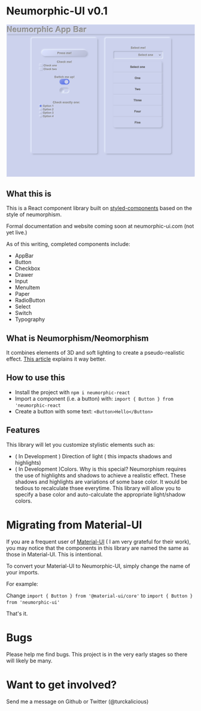 # Neumorphic-UI v0.1

![Preview](/assets/screenshot.png)

## What this is
This is a React component library built on [styled-components](https://styled-components.com/) based on the style of neumorphism.

Formal documentation and website coming soon at neumorphic-ui.com (not yet live.)


As of this writing, completed components include:
  - AppBar
  - Button
  - Checkbox
  - Drawer
  - Input
  - MenuItem
  - Paper
  - RadioButton
  - Select
  - Switch
  - Typography

## What is Neumorphism/Neomorphism
It combines elements of 3D and soft lighting to create a pseudo-realistic effect. [This article](https://uxdesign.cc/neumorphism-in-user-interfaces-b47cef3bf3a6) explains it way better.

## How to use this
- Install the project with `npm i neumorphic-react`
- Import a component (i.e. a button) with: `import { Button } from 'neumorphic-react`
- Create a button with some text: `<Button>Hello</Button>`

## Features
This library will let you customize stylistic elements such as:
- ( In Development ) Direction of light ( this impacts shadows and highlights)
- ( In Development )Colors. Why is this special? Neumorphism requires the use of highlights and shadows to achieve a realistic effect. These shadows and highlights are variations of some base color. It would be tedious to recalculate thsee everytime. This library will allow you to specify a base color and auto-calculate the appropriate light/shadow colors.

# Migrating from Material-UI
If you are a frequent user of [Material-UI](https://material-ui.com/) ( I am very grateful for their work), you may notice that the components in this library are named the same as those in Material-UI. This is intentional.

To convert your Material-UI to Neumorphic-UI, simply change the name of your imports. 

For example:  

Change
`import { Button } from '@material-ui/core'`
to
`import { Button } from 'neumorphic-ui'`

That's it.

# Bugs
Please help me find bugs. This project is in the very early stages so there will likely be many. 

# Want to get involved? 
Send me a message on Github or Twitter (@turckalicious)

